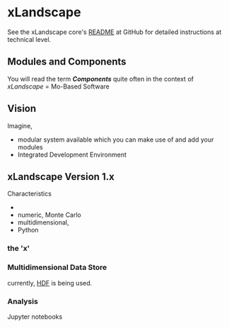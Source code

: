 # xLandscape

  
See the xLandscape core's [README](https://github.com/xlandscape/LandscapeModel-Core/blob/master/README.md) at GitHub for detailed instructions at technical level.

## Modules and Components 

You will read the term ***Components*** quite often in the context of *xLandscape* = Mo-Based Software

## Vision

Imagine, 
- modular system available which you can make use of and add your modules
- Integrated Development Environment

## xLandscape Version 1.x 
Characteristics

- 
- numeric, Monte Carlo
- multidimensional, 
- Python

### the 'x'


### Multidimensional Data Store

currently, [HDF](xLandscape/xLandscape-intro.md#multidimensional-data-store) is being used.  

### Analysis

Jupyter notebooks

